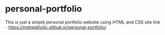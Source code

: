 # personal-portfolio
This is just a simple personal portfolio website using HTML and CSS
site link - https://mehediholic.github.io/personal-portfolio/

